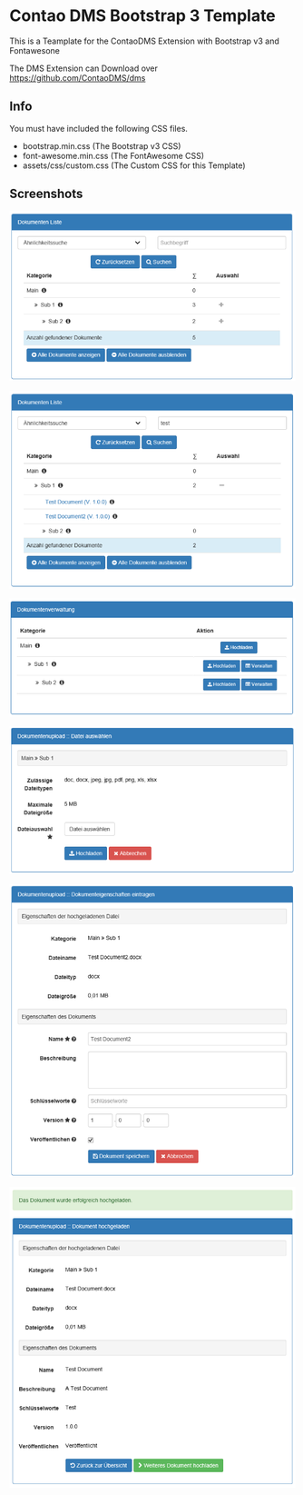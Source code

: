 # Contao DMS Bootstrap 3 Template

This is a Teamplate for the ContaoDMS Extension with Bootstrap v3 and Fontawesone

The DMS Extension can Download over https://github.com/ContaoDMS/dms

## Info
You must have included the following CSS files.
* bootstrap.min.css (The Bootstrap v3 CSS)
* font-awesome.min.css (The FontAwesome CSS)
* assets/css/custom.css (The Custom CSS for this Template)

Screenshots
-----------

![Screenshot: DMS List](https://github.com/Shinak/ContaoDMS_B3_Template/blob/master/doku/dms_list.png)

![Screenshot: DMS Search](https://github.com/Shinak/ContaoDMS_B3_Template/blob/master/doku/dms_search.png)

![Screenshot: DMS Manage Main](https://github.com/Shinak/ContaoDMS_B3_Template/blob/master/doku/dms_edit_main.png)

![Screenshot: DMS Upload](https://github.com/Shinak/ContaoDMS_B3_Template/blob/master/doku/dms_upload.png)

![Screenshot: DMS Upload Property](https://github.com/Shinak/ContaoDMS_B3_Template/blob/master/doku/dms_upload_property.png)

![Screenshot: DMS Upload Success](https://github.com/Shinak/ContaoDMS_B3_Template/blob/master/doku/dms_upload_success.png)
